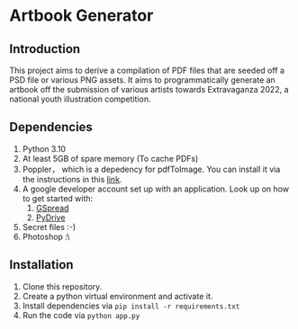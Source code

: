 # Artbook Generator
## Introduction
This project aims to derive a compilation of PDF files that are seeded off a PSD file or various PNG assets.
It aims to programmatically generate an artbook off the submission of various artists towards Extravaganza 2022, a national youth illustration competition.

## Dependencies
1. Python 3.10
1. At least 5GB of spare memory (To cache PDFs)
1. Poppler， which is a depedency for pdfToImage. You can install it via the instructions in this [link](https://github.com/Belval/pdf2image).
1. A google developer account set up with an application. Look up on how to get started with:
    1. [GSpread](https://docs.gspread.org/en/latest/)
    1. [PyDrive](https://pythonhosted.org/PyDrive/)
1. Secret files :-)
1. Photoshop :\

## Installation
1. Clone this repository.
2. Create a python virtual environment and activate it.
3. Install dependencies via `pip install -r requirements.txt`
4. Run the code via `python app.py`
